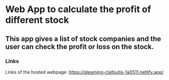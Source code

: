 # Web App to calculate the profit of different stock
## This app gives a list of stock companies and the user can check the profit or loss on the stock.


### Links
Links of the hosted webpage:
https://gleaming-clafoutis-1a0511.netlify.app/

